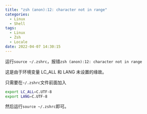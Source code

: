 ```yaml
---
title: "zsh (anon):12: character not in range"
categories:
  - Linux
  - Shell
tags:
  - Linux
  - Zsh
  - Locale
date: 2022-04-07 14:30:15
---
```


运行`source ~/.zshrc`，报错`zsh (anon):12: character not in range`

<!--more-->

这是由于环境变量 LC_ALL 和 LANG 未设置的缘故。

只需要在`~/.zshrc`文件前面加入

```bash
export LC_ALL=C.UTF-8
export LANG=C.UTF-8
```

然后运行`source ~/.zshrc`即可。
